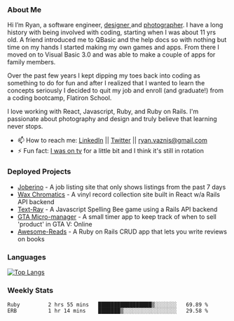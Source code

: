 ### About Me
Hi I’m Ryan, a software engineer, [designer ](https://www.denvermullets.com/video) and [photographer](https://www.denvermullets.com/). I have a long history with being involved with coding, starting when I was about 11 yrs old. A friend introduced me to QBasic and the help docs so with nothing but time on my hands I started making my own games and apps. From there I moved on to Visual Basic 3.0 and was able to make a couple of apps for family members.

Over the past few years I kept dipping my toes back into coding as something to do for fun and after I realized that I wanted to learn the concepts seriously I decided to quit my job and enroll (and graduate!) from a coding bootcamp, Flatiron School.

I love working with React, Javascript, Ruby, and Ruby on Rails. I'm passionate about photography and design and truly believe that learning never stops.

- 📫 How to reach me: [LinkedIn](https://www.linkedin.com/in/ryanvaznis) || [Twitter](https://twitter.com/ryanvaznis) || ryan.vaznis@gmail.com
- ⚡ Fun fact: [I was on tv](https://vimeo.com/381425882) for a little bit and I think it's still in rotation

<!-- ### Currently Working On
- [Joberino](https://github.com/denvermullets/joberino-portal-api) - A local job scraper that pulls from job sites within the last 24hrs so you can stay on top of unique job postings day to day. Hide jobs you don't want and hides all Senior level jobs. Feel free to fork / clone and make PR's! -->


### Deployed Projects

- [Joberino](https://joberino.dev) - A job listing site that only shows listings from the past 7 days
- [Wax Chromatics](https://waxchromatics.com) - A vinyl record collection site built in React w/a Rails API backend
- [Text-Ray](https://text-ray.xyz) - A Javascript Spelling Bee game using a Rails API backend
- [GTA Micro-manager](https://gtao-tracker.xyz) - A small timer app to keep track of when to sell 'product' in GTA V: Online
- [Awesome-Reads](https://awesome-reads.com) - A Ruby on Rails CRUD app that lets you write reviews on books

### Languages

[![Top Langs](https://github-readme-stats.vercel.app/api/top-langs/?username=denvermullets&layout=compact&langs_count=10)](https://github.com/denvermullets)

### Weekly Stats
<!--START_SECTION:waka-->
```text
Ruby         2 hrs 55 mins   █████████████████▒░░░░░░░   69.89 % 
ERB          1 hr 14 mins    ███████▒░░░░░░░░░░░░░░░░░   29.58 % 
```
<!--END_SECTION:waka-->


